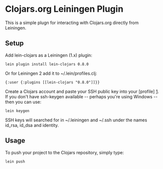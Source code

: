 Clojars.org Leiningen Plugin
============================

This is a simple plugn for interacting with Clojars.org directly from 
Leiningen.

Setup
-----

Add lein-clojars as a Leiningen (1.x) plugin:

    lein plugin install lein-clojars 0.8.0

Or for Leiningen 2 add it to ~/.lein/profiles.clj:

    {:user {:plugins [[lein-clojars "0.8.0"]]}}

Create a Clojars account and paste your SSH public key into your [profile] [1].
If you don't have ssh-keygen available -- perhaps you're using Windows -- 
then you can use:

    lein keygen

SSH keys will searched for in ~/.leiningen and ~/.ssh under the names id_rsa,
id_dsa and identity.

[1]: http://clojars.org/profile

Usage
-----

To push your project to the Clojars repository, simply type:

    lein push
